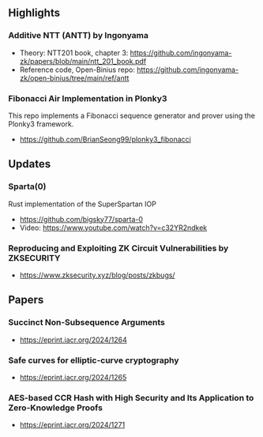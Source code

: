 ## Highlights

### Additive NTT (ANTT) by Ingonyama
- Theory: NTT201 book, chapter 3: <https://github.com/ingonyama-zk/papers/blob/main/ntt_201_book.pdf>
- Reference code, Open-Binius repo: <https://github.com/ingonyama-zk/open-binius/tree/main/ref/antt>

### Fibonacci Air Implementation in Plonky3
This repo implements a Fibonacci sequence generator and prover using the Plonky3 framework.
- <https://github.com/BrianSeong99/plonky3_fibonacci>

## Updates
### Sparta(0)
Rust implementation of the SuperSpartan IOP
- <https://github.com/bigsky77/sparta-0>
- Video: <https://www.youtube.com/watch?v=c32YR2ndkek>
### Reproducing and Exploiting ZK Circuit Vulnerabilities by ZKSECURITY
- <https://www.zksecurity.xyz/blog/posts/zkbugs/>


## Papers
### Succinct Non-Subsequence Arguments
- <https://eprint.iacr.org/2024/1264>
### Safe curves for elliptic-curve cryptography
- <https://eprint.iacr.org/2024/1265>
### AES-based CCR Hash with High Security and Its Application to Zero-Knowledge Proofs
- <https://eprint.iacr.org/2024/1271>
